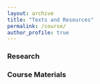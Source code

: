 ```yaml
---
layout: archive
title: "Texts and Resources"
permalink: /course/
author_profile: true
---
```


### Research

### Course Materials
